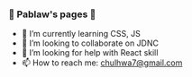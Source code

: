 ### 📄 Pablaw's pages 👋
- 🌱 I’m currently learning CSS, JS
- 👯 I’m looking to collaborate on JDNC
- 🤔 I’m looking for help with React skill
- 📫 How to reach me: chulhwa7@gmail.com

<!--
**Pablaw/Pablaw** is a ✨ _special_ ✨ repository because its `README.md` (this file) appears on your GitHub profile.

Here are some ideas to get you started:

- 🔭 I’m currently working on ...
- 🌱 I’m currently learning ...
- 👯 I’m looking to collaborate on ...
- 🤔 I’m looking for help with ...
- 💬 Ask me about ...
- 📫 How to reach me: ...
- 😄 Pronouns: ...
- ⚡ Fun fact: ...
-->
